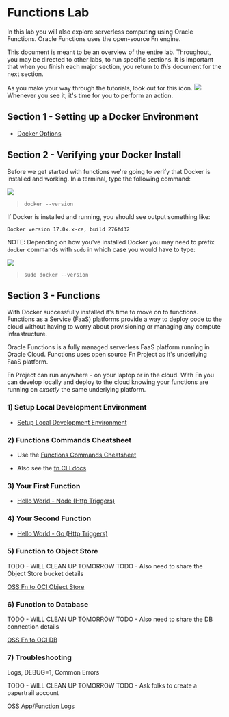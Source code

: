 # Functions Lab

In this lab you will also explore serverless computing using Oracle Functions. 
Oracle Functions uses the open-source Fn engine.

This document is meant to be an overview of the entire lab.  Throughout, you may
be directed to other labs, to run specific sections.  It is important that when
you finish each major section, you return to *this* document for the next
section.

As you make your way through the tutorials, look out for this icon.
![](images/userinput.png) Whenever you see it, it's time for you to
perform an action.

## Section 1 - Setting up a Docker Environment

* [Docker Options](vm.md)

## Section 2 - Verifying your Docker Install

Before we get started with functions we're going to verify that Docker is
installed and working. In a terminal, type the following command:

![](images/userinput.png)
>```
> docker --version
>```

If Docker is installed and running, you should see output something like:

```
Docker version 17.0x.x-ce, build 276fd32
```

NOTE: Depending on how you've installed Docker you may need to prefix `docker`
commands with `sudo` in which case you would have to type:

![](images/userinput.png)
>```
> sudo docker --version
>```

## Section 3 - Functions

With Docker successfully installed it's time to move on to functions.
Functions as a Service (FaaS) platforms provide a way to deploy code to
the cloud without having to worry about provisioning or managing any compute
infrastructure. 

Oracle Functions is a fully managed serverless FaaS platform running in Oracle 
Cloud. Functions uses open source Fn Project as it's underlying FaaS platform.

Fn Project can run anywhere - on your laptop or in the cloud. With Fn you can develop
locally and deploy to the cloud knowing your functions are running on *exactly* 
the same underlying platform.


### 1) Setup Local Development Environment

* [Setup Local Development Environment](3-1-SetupEnv.md)


### 2) Functions Commands Cheatsheet

* Use the [Functions Commands Cheatsheet](https://github.com/sachin-pikle/functionslab/wiki/Functions-Commands-Cheatsheet)

* Also see the [fn CLI docs](https://github.com/fnproject/docs/blob/master/cli/README.md)


### 3) Your First Function

* [Hello World - Node (Http Triggers)](3-2-NodeHello.md)


### 4) Your Second Function

* [Hello World - Go (Http Triggers)](3-3-GoHello.md)


### 5) Function to Object Store

TODO - WILL CLEAN UP TOMORROW
TODO - Also need to share the Object Store bucket details

[OSS Fn to OCI Object Store](https://github.com/abhirockzz/fn-oci-obj-store-sample)

### 6) Function to Database

TODO - WILL CLEAN UP TOMORROW
TODO - Also need to share the DB connection details

[OSS Fn to OCI DB](https://github.com/abhirockzz/fn-oracledb-java)

### 7) Troubleshooting

Logs, DEBUG=1, Common Errors

TODO - WILL CLEAN UP TOMORROW
TODO - Ask folks to create a papertrail account

[OSS App/Function Logs](https://github.com/abhirockzz/fn-syslog-example)

